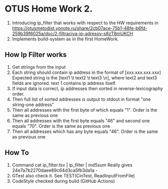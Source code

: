 # OTUS Home Work 2.
1. Introducing ip_filter that works with respect to the HW requirements in
   https://otusmetodist.yonote.ru/share/2cb07ace-75b1-48fe-b6fd-259b39f6025a/doc/2-filtraciya-ip-adresov-s8zT8mUKCH
2. Implements build-system as in the first HomeWork.

## How Ip Filter works
1) Get strings from the input
2) Each string should contain ip address in the format of [xxx.xxx.xxx.xxx]
Expected string is the [text1 \t text2 \t text3 \n], where text2 and text3 fields are ignored.
text 1 contains ip address itself. 
3) If input data is correct, ip addresses then sorted in reverse-lexicography order.
4) Then full list of sorted addresses is output to stdout in format "one string-one address"
5) Then all addresses with the first byte of which equals "1". Order is the same as previous one
6) Then all addresses with the first byte equals "46" and second one equals "70". Order is the same as previous one
7) Then all addresses which has any byte equals "46". Order is the same as previous one
 

## How To
1) Command cat ip_filter.tsv | ip_filter | md5sum
Really gives
24e7a7b2270daee89c64d3ca5fb3da1a -
2) GTest also check it. See TEST(CinTest, ReadInputFromFile)
3) CodeStyle checked during build (GitHub Actions)


